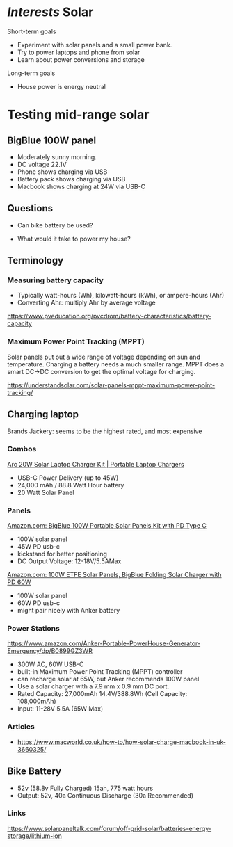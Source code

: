# *Interests* Solar
Short-term goals
* Experiment with solar panels and a small power bank.
* Try to power laptops and phone from solar
* Learn about power conversions and storage

Long-term goals
* House power is energy neutral

# Testing mid-range solar
## BigBlue 100W panel
* Moderately sunny morning.
* DC voltage 22.1V
* Phone shows charging via USB
* Battery pack shows charging via USB
* Macbook shows charging at 24W via USB-C

## Questions
* Can bike battery be used?

* What would it take to power my house?

## Terminology

### Measuring battery capacity
* Typically watt-hours (Wh), kilowatt-hours (kWh), or ampere-hours (Ahr)
* Converting Ahr: multiply Ahr by average voltage

https://www.pveducation.org/pvcdrom/battery-characteristics/battery-capacity

### Maximum Power Point Tracking (MPPT)
Solar panels put out a wide range of voltage depending on sun and temperature. Charging a battery needs a much smaller range. MPPT does a smart DC->DC conversion to get the optimal voltage for charging.

https://understandsolar.com/solar-panels-mppt-maximum-power-point-tracking/

## Charging laptop
Brands
Jackery: seems to be the highest rated, and most expensive

### Combos
[Arc 20W Solar Laptop Charger Kit | Portable Laptop Chargers](https://voltaicsystems.com/arc20w-kit/)
* USB-C Power Delivery (up to 45W)
* 24,000 mAh / 88.8 Watt Hour battery
* 20 Watt Solar Panel

### Panels
[Amazon.com: BigBlue 100W Portable Solar Panels Kit with PD Type C](https://www.amazon.com/BigBlue-Portable-Charging-Charger-Station/dp/B083NS75XH)
* 100W solar panel
* 45W PD usb-c
* kickstand for better positioning
* DC Output Voltage: 12-18V/5.5AMax

[Amazon.com: 100W ETFE Solar Panels, BigBlue Folding Solar Charger with PD 60W](https://www.amazon.com/dp/B08NJ7BN86)
* 100W solar panel
* 60W PD usb-c
* might pair nicely with Anker battery

### Power Stations
https://www.amazon.com/Anker-Portable-PowerHouse-Generator-Emergency/dp/B0899GZ3WR
* 300W AC, 60W USB-C
* built-in Maximum Power Point Tracking (MPPT) controller
* can recharge solar at 65W, but Anker recommends 100W panel
* Use a solar charger with a 7.9 mm x 0.9 mm DC port.
* Rated Capacity: 27,000mAh 14.4V/388.8Wh (Cell Capacity: 108,000mAh)
* Input: 11-28V 5.5A (65W Max)

### Articles
* https://www.macworld.co.uk/how-to/how-solar-charge-macbook-in-uk-3660325/

## Bike Battery
* 52v (58.8v Fully Charged) 15ah, 775 watt hours
* Output: 52v, 40a Continuous Discharge (30a Recommended)

### Links
https://www.solarpaneltalk.com/forum/off-grid-solar/batteries-energy-storage/lithium-ion
